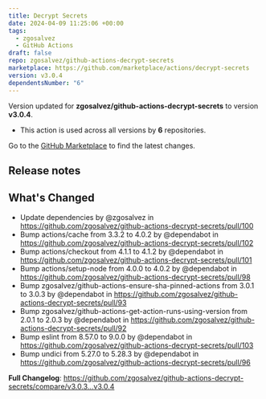```yaml
---
title: Decrypt Secrets
date: 2024-04-09 11:25:06 +00:00
tags:
  - zgosalvez
  - GitHub Actions
draft: false
repo: zgosalvez/github-actions-decrypt-secrets
marketplace: https://github.com/marketplace/actions/decrypt-secrets
version: v3.0.4
dependentsNumber: "6"
---
```



Version updated for **zgosalvez/github-actions-decrypt-secrets** to version **v3.0.4**.
- This action is used across all versions by **6** repositories.

Go to the [GitHub Marketplace](https://github.com/marketplace/actions/decrypt-secrets) to find the latest changes.

## Release notes

## What's Changed
* Update dependencies by @zgosalvez in https://github.com/zgosalvez/github-actions-decrypt-secrets/pull/100
* Bump actions/cache from 3.3.2 to 4.0.2 by @dependabot in https://github.com/zgosalvez/github-actions-decrypt-secrets/pull/102
* Bump actions/checkout from 4.1.1 to 4.1.2 by @dependabot in https://github.com/zgosalvez/github-actions-decrypt-secrets/pull/101
* Bump actions/setup-node from 4.0.0 to 4.0.2 by @dependabot in https://github.com/zgosalvez/github-actions-decrypt-secrets/pull/98
* Bump zgosalvez/github-actions-ensure-sha-pinned-actions from 3.0.1 to 3.0.3 by @dependabot in https://github.com/zgosalvez/github-actions-decrypt-secrets/pull/93
* Bump zgosalvez/github-actions-get-action-runs-using-version from 2.0.1 to 2.0.3 by @dependabot in https://github.com/zgosalvez/github-actions-decrypt-secrets/pull/92
* Bump eslint from 8.57.0 to 9.0.0 by @dependabot in https://github.com/zgosalvez/github-actions-decrypt-secrets/pull/103
* Bump undici from 5.27.0 to 5.28.3 by @dependabot in https://github.com/zgosalvez/github-actions-decrypt-secrets/pull/96


**Full Changelog**: https://github.com/zgosalvez/github-actions-decrypt-secrets/compare/v3.0.3...v3.0.4

